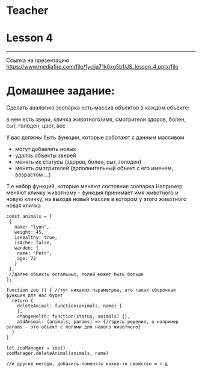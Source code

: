 # Teacher

# Lesson 4
-------------------------

Ссылка на презентацию https://www.mediafire.com/file/1ycija71k0xg5b1/JS_lesson_4.pptx/file

# Домашнее задание: 

Сделать аналогию зоопарка
есть массив объектов в каждом объекте:

в нем есть звери, кличка животного/имя, смотрители
здоров, болен, сыт, голоден, цвет, вес

У вас должны быть функции, которые работают с данным массивом

- могут добавлять новых
- удаляь объекты зверей
- менять их статусы (здоров, болен, сыт, голоден)
- менять смотрителей (дополнительный объект с его именем, возрастом ...)

Т.е набор функций, которые меняют состояние зоопарка
Например меняют кличку животному - функция принимает имя животного и новую кличку, на выходе новый массив в котором у этого животного новая кличка

```
const animals = [
 {
   name: "lyon",
   weight: 45,
   isHealthy: true,
   isAche: false,
   warden: {
    name: "Petr",
    age: 72
   }
 },
 //далее объекты остальных, полей может быть больше
];

function zoo () { //тут никаких параметров, это такая сборочная функция для нас будет
  return {
    deleteAnimal: function(animals, name) {
    },
    changeHelth: function(status, animals) {},
    addAnimal: (animals, params) => {//здесь решение, а например params - это объект с полями для нового животного}
  }
}

let zooManager = zoo()
zooManager.deleteAnimal(animals, name)

//и другие методы, добавить-поменять какое-то свойство и т.д
```

